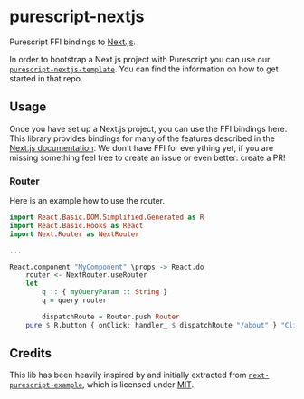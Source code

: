 # purescript-nextjs

Purescript FFI bindings to [Next.js](https://nextjs.org).

In order to bootstrap a Next.js project with Purescript you can use our [`purescript-nextjs-template`](https://github.com/rowtype-yoga/purescript-nextjs-template). You can find the information on how to get started in that repo.

## Usage

Once you have set up a Next.js project, you can use the FFI bindings here. This library provides bindings for many of the features described in the [Next.js documentation](https://nextjs.org/docs). We don't have FFI for everything yet, if you are missing something feel free to create an issue or even better: create a PR! 


### Router
Here is an example how to use the router.

```purescript
import React.Basic.DOM.Simplified.Generated as R
import React.Basic.Hooks as React
import Next.Router as NextRouter

...

React.component "MyComponent" \props -> React.do
    router <- NextRouter.useRouter
    let
        q :: { myQueryParam :: String }
        q = query router

        dispatchRoute = Router.push Router
    pure $ R.button { onClick: handler_ $ dispatchRoute "/about" } "Click me"
```

## Credits

This lib has been heavily inspired by and initially extracted from [`next-purescript-example`](https://github.com/jonasbuntinx/next-purescript-example), which is licensed under [MIT](https://github.com/jonasbuntinx/next-purescript-example/blob/master/LICENSE).

